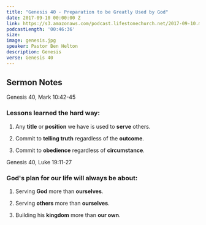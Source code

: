 ```yaml
---
title: "Genesis 40 - Preparation to be Greatly Used by God"
date: 2017-09-10 00:00:00 Z
link: https://s3.amazonaws.com/podcast.lifestonechurch.net/2017-09-10.mp3
podcastLength: '00:46:36'
size: 
image: genesis.jpg
speaker: Pastor Ben Helton
description: Genesis
verse: Genesis 40
---
```


## Sermon Notes

Genesis 40, Mark 10:42-45

### Lessons learned the hard way:

1. Any **title** or **position** we have is used to **serve** others.

1. Commit to **telling truth** regardless of the **outcome**.

1. Commit to **obedience** regardless of **circumstance**.

Genesis 40, Luke 19:11-27

### God's plan for our life will always be about:

1. Serving **God** more than **ourselves**.

1. Serving **others** more than **ourselves**.

1. Building his **kingdom** more than **our own**.
